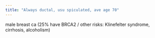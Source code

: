 ```yaml
---
title: "Always ductal, usu spiculated, ave age 70"
---
```

male breast ca (25% have BRCA2 / other risks: Klinefelter syndrome, cirrhosis, alcoholism)

